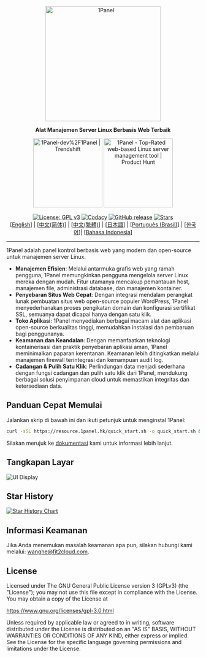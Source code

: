 <p align="center"><a href="https://1panel.hk"><img src="https://resource.1panel.hk/img/1panel-logo.png" alt="1Panel" width="300" /></a></p>
<p align="center"><b>Alat Manajemen Server Linux Berbasis Web Terbaik</b></p>
<p align="center">
  <a href="https://trendshift.io/repositories/2462" target="_blank"><img src="https://trendshift.io/api/badge/repositories/2462" alt="1Panel-dev%2F1Panel | Trendshift" style="width: 180px; height: auto;" /></a>
  <a href="https://www.producthunt.com/posts/1panel?embed=true&utm_source=badge-featured&utm_medium=badge&utm_souce=badge-1panel" target="_blank"><img src="https://api.producthunt.com/widgets/embed-image/v1/featured.svg?post_id=639696&theme=light" alt="1Panel - Top&#0045;Rated&#0032;web&#0045;based&#0032;Linux&#0032;server&#0032;management&#0032;tool | Product Hunt" style="width: 180px; height: auto;" /></a>
</p>
<p align="center">
  <a href="https://www.gnu.org/licenses/gpl-3.0.html"><img src="https://shields.io/github/license/1Panel-dev/1Panel?color=%231890FF" alt="License: GPL v3"></a>
  <a href="https://app.codacy.com/gh/1Panel-dev/1Panel?utm_source=github.com&utm_medium=referral&utm_content=1Panel-dev/1Panel&utm_campaign=Badge_Grade_Dashboard"><img src="https://app.codacy.com/project/badge/Grade/da67574fd82b473992781d1386b937ef" alt="Codacy"></a>
  <a href="https://github.com/1Panel-dev/1Panel/releases"><img src="https://img.shields.io/github/v/release/1Panel-dev/1Panel" alt="GitHub release"></a>
  <a href="https://github.com/1Panel-dev/1Panel"><img src="https://img.shields.io/github/stars/1Panel-dev/1Panel?color=%231890FF&style=flat-square" alt="Stars"></a><br>
  [<a href="/README.md">English</a>] | [<a href="/docs/README.zh-Hans.md">中文(简体)</a>] | [<a href="/docs/README.zh-Hant.md">中文(繁體)</a>] | [<a href="/docs/README.ja.md">日本語</a>] | [<a href="/docs/README.pt-br.md">Português (Brasil)</a>] | [<a href="/docs/README.ko.md">한국어</a>]| [<a href="/docs/README.id.md">Bahasa Indonesia</a>]
</p>

------------------------------

1Panel adalah panel kontrol berbasis web yang modern dan open-source untuk manajemen server Linux.

- **Manajemen Efisien**: Melalui antarmuka grafis web yang ramah pengguna, 1Panel memungkinkan pengguna mengelola server Linux mereka dengan mudah. Fitur utamanya mencakup pemantauan host, manajemen file, administrasi database, dan manajemen kontainer.
- **Penyebaran Situs Web Cepat**: Dengan integrasi mendalam perangkat lunak pembuatan situs web open-source populer WordPress, 1Panel menyederhanakan proses pengikatan domain dan konfigurasi sertifikat SSL, semuanya dapat dicapai hanya dengan satu klik.
- **Toko Aplikasi**: 1Panel menyediakan berbagai macam alat dan aplikasi open-source berkualitas tinggi, memudahkan instalasi dan pembaruan bagi penggunanya.
- **Keamanan dan Keandalan**: Dengan memanfaatkan teknologi kontainerisasi dan praktik penyebaran aplikasi aman, 1Panel meminimalkan paparan kerentanan. Keamanan lebih ditingkatkan melalui manajemen firewall terintegrasi dan kemampuan audit log.
- **Cadangan & Pulih Satu Klik**: Perlindungan data menjadi sederhana dengan fungsi cadangan dan pulih satu klik dari 1Panel, mendukung berbagai solusi penyimpanan cloud untuk memastikan integritas dan ketersediaan data.

## Panduan Cepat Memulai

Jalankan skrip di bawah ini dan ikuti petunjuk untuk menginstal 1Panel:

```bash
curl -sSL https://resource.1panel.hk/quick_start.sh -o quick_start.sh && bash quick_start.sh
```

Silakan merujuk ke [dokumentasi](https://docs.1panel.hk/quick_start/) kami untuk informasi lebih lanjut.

## Tangkapan Layar

![UI Display](https://resource.1panel.hk/img/1panel.png)

## Star History

[![Star History Chart](https://api.star-history.com/svg?repos=1Panel-dev/1Panel&type=Date)](https://star-history.com/#1Panel-dev/1Panel&Date)

## Informasi Keamanan

Jika Anda menemukan masalah keamanan apa pun, silakan hubungi kami melalui: wanghe@fit2cloud.com.

## License

Licensed under The GNU General Public License version 3 (GPLv3)  (the "License"); you may not use this file except in compliance with the License. You may obtain a copy of the License at

<https://www.gnu.org/licenses/gpl-3.0.html>

Unless required by applicable law or agreed to in writing, software distributed under the License is distributed on an "AS IS" BASIS, WITHOUT WARRANTIES OR CONDITIONS OF ANY KIND, either express or implied. See the License for the specific language governing permissions and limitations under the License.
